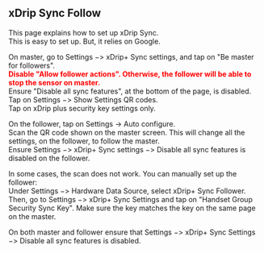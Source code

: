 ## xDrip Sync Follow  
  
This page explains how to set up xDrip Sync.  
This is easy to set up. But, it relies on Google.  
  
On master, go to Settings −> xDrip+ Sync settings, and tap on "Be master for followers".  
**<span style="color:red">Disable "Allow follower actions". Otherwise, the follower will be able to stop the sensor on master.</span>**  
Ensure "Disable all sync features", at the bottom of the page, is disabled.  
Tap on Settings −> Show Settings QR codes.  
Tap on xDrip plus security key settings only.  
  
On the follower, tap on Settings -> Auto configure.  
Scan the QR code shown on the master screen. This will change all the settings, on the follower, to follow the master.  
Ensure Settings −> xDrip+ Sync settings −> Disable all sync features is disabled on the follower.  

In some cases, the scan does not work. You can manually set up the follower:  
Under Settings −> Hardware Data Source, select xDrip+ Sync Follower.  
Then, go to Settings −> xDrip+ Sync Settings and tap on "Handset Group Security Sync Key". Make sure the key matches the key on the same page on the master.  

On both master and follower ensure that Settings −> xDrip+ Sync Settings −> Disable all sync features is disabled.  
